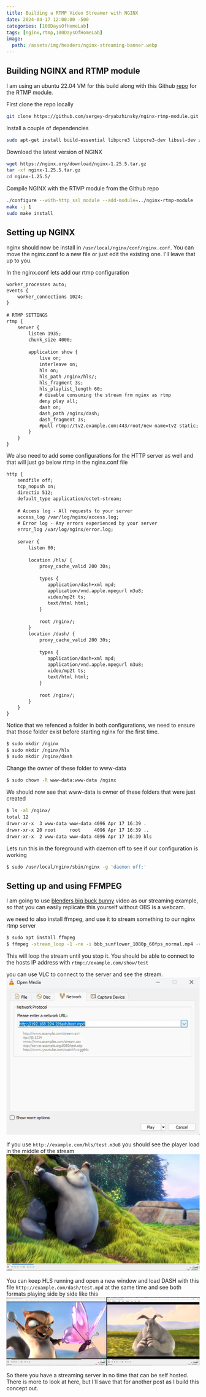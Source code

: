 ```yaml
---
title: Building a RTMP Video Streamer with NGINX
date: 2024-04-17 12:00:00 -500
categories: [100DaysOfHomeLab]
tags: [nginx,rtmp,100DaysOfHomeLab]
image:
  path: /assets/img/headers/nginx-streaming-banner.webp
---
```


## Building NGINX and RTMP module
I am using an ubuntu 22.04 VM for this build along with this Github [repo](https://github.com/sergey-dryabzhinsky/nginx-rtmp-module.git) for the RTMP module.

First clone the repo locally
```bash
git clone https://github.com/sergey-dryabzhinsky/nginx-rtmp-module.git
```

Install a couple of dependencies
```bash
sudo apt-get install build-essential libpcre3 libpcre3-dev libssl-dev zlib1g zlib1g-dev
```

Download the latest version of NGINX
```bash
wget https://nginx.org/download/nginx-1.25.5.tar.gz
tar -xf nginx-1.25.5.tar.gz
cd nginx-1.25.5/
```

Compile NGINX with the RTMP module from the Github repo
```bash
./configure --with-http_ssl_module --add-module=../nginx-rtmp-module
make -j 1
sudo make install
```

## Setting up NGINX
nginx should now be install in ```/usr/local/nginx/conf/nginx.conf```. You can move the nginx.conf to a new file or just edit the existing one. I'll leave that up to you.

In the nginx.conf lets add our rtmp configuration

```
worker_processes auto;
events {
    worker_connections 1024;
}

# RTMP SETTINGS
rtmp {
    server {
        listen 1935;
        chunk_size 4000;

        application show {
            live on;
            interleave on;
            hls on;
            hls_path /nginx/hls/;
            hls_fragment 3s;
            hls_playlist_length 60;
            # disable consuming the stream frm nginx as rtmp
            deny play all;
            dash on;
            dash_path /nginx/dash;
            dash_fragment 3s;
            #pull rtmp://tv2.example.com:443/root/new name=tv2 static;
        }
    }
}
```

We also need to add some configurations for the HTTP server as well and that will just go below rtmp in the nginx.conf file

```
http {
    sendfile off;
    tcp_nopush on;
    directio 512;
    default_type application/octet-stream;

    # Access log - All requests to your server
    access_log /var/log/nginx/access.log;
    # Error log - Any errors experienced by your server
    error_log /var/log/nginx/error.log;

    server {
        listen 80;

        location /hls/ {
            proxy_cache_valid 200 30s;

            types {
               application/dash+xml mpd;
               application/vnd.apple.mpegurl m3u8;
               video/mp2t ts;
               text/html html;
            }

            root /nginx/;
        }
        location /dash/ {
            proxy_cache_valid 200 30s;

            types {
               application/dash+xml mpd;
               application/vnd.apple.mpegurl m3u8;
               video/mp2t ts;
               text/html html;
            }

            root /nginx/;
        }
    }
}
```
Notice that we refenced a folder in both configurations, we need to ensure that those folder exist before starting nginx for the first time.

```bash
$ sudo mkdir /nginx
$ sudo mkdir /nginx/hls
$ sudo mkdir /nginx/dash
```

Change the owner of these folder to www-data
```bash
$ sudo chown -R www-data:www-data /nginx
```

We should now see that www-data is owner of these folders that were just created
```bash
$ ls -al /nginx/
total 12
drwxr-xr-x  3 www-data www-data 4096 Apr 17 16:39 .
drwxr-xr-x 20 root     root     4096 Apr 17 16:39 ..
drwxr-xr-x  2 www-data www-data 4096 Apr 17 16:39 hls
```

Lets run this in the foreground with daemon off to see if our configuration is working
```bash
$ sudo /usr/local/nginx/sbin/nginx -g 'daemon off;'
```

## Setting up and using FFMPEG
I am going to use [blenders big buck bunny](http://bbb3d.renderfarming.net/download.html) video as our streaming example, so that you can easily replicate this yourself without OBS is a webcam.

we need to also install ffmpeg, and use it to stream something to our nginx rtmp server 
```bash
$ sudo apt install ffmpeg
$ ffmpeg -stream_loop -1 -re -i bbb_sunflower_1080p_60fps_normal.mp4 -vcodec copy -loop -1 -c:a aac -b:a 160k -ar 44100 -strict -2 -f flv rtmp://localhost/show/test
```

This will loop the stream until you stop it. You should be able to connect to the hosts IP address with ```rtmp://example.com/show/test```

 you can use VLC to connect to the server and see the stream.
<img src="/assets/img/vlc-open-media.webp" alt="">

If you use  ```http://example.com/hls/test.m3u8```  you should see the player load in the middle of the stream
<img src="/assets/img/vlc-bbb-test.webp" alt="">

You can keep HLS running and open a new window and load DASH with this file  ```http://example.com/dash/test.mpd```  at the same time and see both formats playing side by side like this 
<img src="/assets/img/test-bbb-both-formats.webp" alt="">

So there you have a streaming server in no time that can be self hosted. There is more to look at here, but I'll save that for another post as I build this concept out.